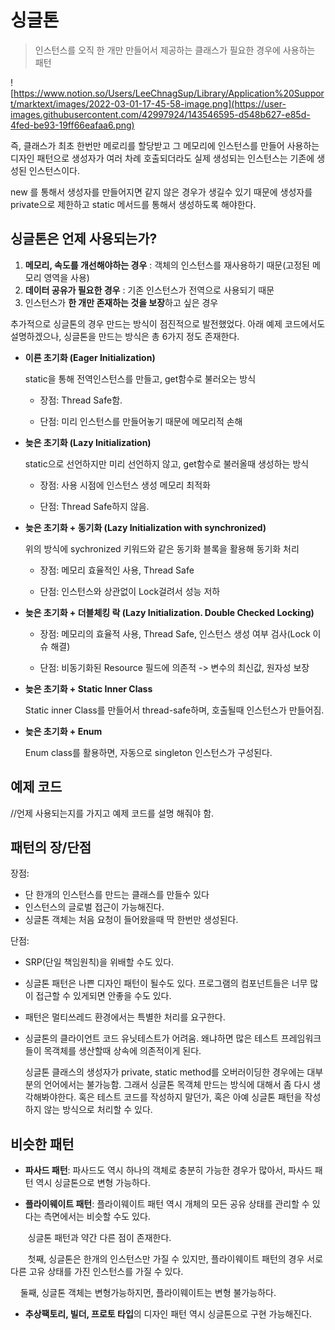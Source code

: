 # 

# 싱글톤

> 인스턴스를 오직 한 개만 만들어서 제공하는 클래스가 필요한 경우에 사용하는 패턴

![https://www.notion.so/Users/LeeChnagSup/Library/Application%20Support/marktext/images/2022-03-01-17-45-58-image.png](https://user-images.githubusercontent.com/42997924/143546595-d548b627-e85d-4fed-be93-19ff66eafaa6.png)

즉, 클래스가 최초 한번만 메로리를 할당받고 그 메모리에 인스턴스를 만들어 사용하는 디자인 패턴으로 생성자가 여러 차례 호출되더라도 실제 생성되는 인스턴스는 기존에 생성된 인스턴스이다.

new 를 통해서 생성자를 만들어지면 같지 않은 경우가 생길수 있기 때문에 생성자를 private으로 제한하고 static 메서드를 통해서 생성하도록 해야한다.

## 싱글톤은 언제 사용되는가?

1. **메모리, 속도를 개선해야하는 경우** : 객체의 인스턴스를 재사용하기 때문(고정된 메모리 영역을 사용)
2. **데이터 공유가 필요한 경우** : 기존 인스턴스가 전역으로 사용되기 때문
3. 인스턴스가 **한 개만 존재하는 것을 보장**하고 싶은 경우

추가적으로 싱글톤의 경우 만드는 방식이 점진적으로 발전했었다. 아래 예제 코드에서도 설명하겠으나, 싱글톤을 만드는 방식은 총 6가지 정도 존재한다.

- **이른 초기화 (Eager Initialization)**
  
  static을 통해 전역인스턴스를 만들고, get함수로 불러오는 방식 
  
  - 장점: Thread Safe함.
  
  - 단점: 미리 인스턴스를 만들어놓기 때문에 메모리적 손해

- **늦은 초기화 (Lazy Initialization)**
  
  static으로 선언하지만 미리 선언하지 않고, get함수로 불러올때 생성하는 방식
  
  - 장점: 사용 시점에 인스턴스 생성 메모리 최적화
  
  - 단점: Thread Safe하지 않음.

- **늦은 초기화 + 동기화 (Lazy Initialization with synchronized)**
  
  위의 방식에 sychronized 키워드와 같은 동기화 블록을 활용해 동기화 처리
  
  - 장점: 메모리 효율적인 사용, Thread Safe
  
  - 단점: 인스턴스와 상관없이 Lock걸려서 성능 저하 

- **늦은 초기화 + 더블체킹 락 (Lazy Initialization. Double Checked Locking)**
  
  - 장점: 메모리의 효율적 사용, Thread Safe, 인스턴스 생성 여부 검사(Lock 이슈 해결)
  
  - 단점: 비동기화된 Resource 필드에 의존적 -> 변수의 최신값, 원자성 보장

- **늦은 초기화 + Static Inner Class**
  
  Static inner Class를 만들어서 thread-safe하며, 호출될때 인스턴스가 만들어짐.

- **늦은 초기화 + Enum**
  
  Enum class를 활용하면, 자동으로 singleton 인스턴스가 구성된다.

## 예제 코드

//언제 사용되는지를 가지고 예제 코드를 설명 해줘야 함.

## 패턴의 장/단점

장점:

- 단 한개의 인스턴스를 만드는 클래스를 만들수 있다
- 인스턴스의 글로벌 접근이 가능해진다.
- 싱글톤 객체는 처음 요청이 들어왔을때 딱 한번만 생성된다.

단점:

- SRP(단일 책임원칙)을 위배할 수도 있다.

- 싱글톤 패턴은 나쁜 디자인 패턴이 될수도 있다. 프로그램의 컴포넌트들은 너무 많이 접근할 수 있게되면 안좋을 수도 있다.

- 패턴은 멀티쓰레드 환경에서는 특별한 처리를 요구한다.

- 싱글톤의 클라이언트 코드 유닛테스트가 어려움. 왜냐하면 많은 테스트 프레임워크들이 목객체를 생산할때 상속에 의존적이게 된다.
  
  싱글톤 클래스의 생성자가 private, static method를 오버러이딩한 경우에는 대부분의 언어에서는 불가능함. 그래서 싱글톤 목객체 만드는 방식에 대해서 좀 다시 생각해봐야한다. 혹은 테스트 코드를 작성하지 말던가, 혹은 아예 싱글톤 패턴을 작성하지 않는 방식으로 처리할 수 있다.

## 비슷한 패턴

- **파사드 패턴**: 파사드도 역시 하나의 객체로 충분히 가능한 경우가 많아서, 파사드 패턴 역시 싱글톤으로 변형 가능하다. 

- **플라이웨이트 패턴**: 플라이웨이트 패턴 역시 개체의 모든 공유 상태를 관리할 수 있다는 측면에서는 비슷할 수도 있다. 

       싱글톤 패턴과 약간 다른 점이 존재한다.

       첫째, 싱글톤은 한개의 인스턴스만 가질 수 있지만, 플라이웨이트 패턴의 경우 서로 다른 고유 상태를 가진 인스턴스를 가질 수 있다.

    둘째,  싱글톤 객체는 변형가능하지먼, 플라이웨이트는 변형 불가능하다. 

- **추상팩토리, 빌더, 프로토 타입**의 디자인 패턴 역시 싱글톤으로 구현 가능해진다.